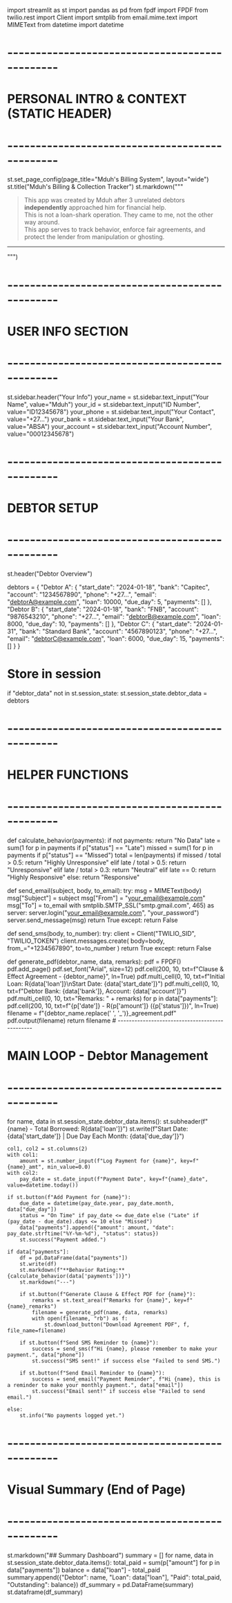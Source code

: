 import streamlit as st
import pandas as pd
from fpdf import FPDF
from twilio.rest import Client
import smtplib
from email.mime.text import MIMEText
from datetime import datetime

# -----------------------------------------------
# PERSONAL INTRO & CONTEXT (STATIC HEADER)
# -----------------------------------------------
st.set_page_config(page_title="Mduh's Billing System", layout="wide")
st.title("Mduh's Billing & Collection Tracker")
st.markdown("""
> This app was created by Mduh after 3 unrelated debtors **independently** approached him for financial help.  
> This is not a loan-shark operation. They came to me, not the other way around.  
> This app serves to track behavior, enforce fair agreements, and protect the lender from manipulation or ghosting.

---  
""")

# -----------------------------------------------
# USER INFO SECTION
# -----------------------------------------------
st.sidebar.header("Your Info")
your_name = st.sidebar.text_input("Your Name", value="Mduh")
your_id = st.sidebar.text_input("ID Number", value="ID12345678")
your_phone = st.sidebar.text_input("Your Contact", value="+27...")
your_bank = st.sidebar.text_input("Your Bank", value="ABSA")
your_account = st.sidebar.text_input("Account Number", value="00012345678")

# -----------------------------------------------
# DEBTOR SETUP
# -----------------------------------------------
st.header("Debtor Overview")

debtors = {
    "Debtor A": {
        "start_date": "2024-01-18",
        "bank": "Capitec", "account": "1234567890", "phone": "+27...", "email": "debtorA@example.com",
        "loan": 10000, "due_day": 5, "payments": []
    },
    "Debtor B": {
        "start_date": "2024-01-18",
        "bank": "FNB", "account": "9876543210", "phone": "+27...", "email": "debtorB@example.com",
        "loan": 8000, "due_day": 10, "payments": []
    },
    "Debtor C": {
        "start_date": "2024-01-31",
        "bank": "Standard Bank", "account": "4567890123", "phone": "+27...", "email": "debtorC@example.com",
        "loan": 6000, "due_day": 15, "payments": []
    }
}

# Store in session
if "debtor_data" not in st.session_state:
    st.session_state.debtor_data = debtors

# -----------------------------------------------
# HELPER FUNCTIONS
# -----------------------------------------------
def calculate_behavior(payments):
    if not payments:
        return "No Data"
    late = sum(1 for p in payments if p["status"] == "Late")
    missed = sum(1 for p in payments if p["status"] == "Missed")
    total = len(payments)
    if missed / total > 0.5:
        return "Highly Unresponsive"
    elif late / total > 0.5:
        return "Unresponsive"
    elif late / total > 0.3:
        return "Neutral"
    elif late == 0:
        return "Highly Responsive"
    else:
        return "Responsive"

def send_email(subject, body, to_email):
    try:
        msg = MIMEText(body)
        msg["Subject"] = subject
        msg["From"] = "your_email@example.com"
        msg["To"] = to_email
        with smtplib.SMTP_SSL("smtp.gmail.com", 465) as server:
            server.login("your_email@example.com", "your_password")
            server.send_message(msg)
        return True
    except:
        return False

def send_sms(body, to_number):
    try:
        client = Client("TWILIO_SID", "TWILIO_TOKEN")
        client.messages.create(
            body=body,
            from_="+1234567890",
            to=to_number
        )
        return True
    except:
        return False

def generate_pdf(debtor_name, data, remarks):
    pdf = FPDF()
    pdf.add_page()
    pdf.set_font("Arial", size=12)
    pdf.cell(200, 10, txt=f"Clause & Effect Agreement - {debtor_name}", ln=True)
    pdf.multi_cell(0, 10, txt=f"Initial Loan: R{data['loan']}\nStart Date: {data['start_date']}")
    pdf.multi_cell(0, 10, txt=f"Debtor Bank: {data['bank']}, Account: {data['account']}")
    pdf.multi_cell(0, 10, txt="Remarks: " + remarks)
    for p in data["payments"]:
        pdf.cell(200, 10, txt=f"{p['date']} - R{p['amount']} ({p['status']})", ln=True)
    filename = f"{debtor_name.replace(' ', '_')}_agreement.pdf"
    pdf.output(filename)
    return filename
    # -----------------------------------------------
# MAIN LOOP - Debtor Management
# -----------------------------------------------
for name, data in st.session_state.debtor_data.items():
    st.subheader(f"{name} - Total Borrowed: R{data['loan']}")
    st.write(f"Start Date: {data['start_date']} | Due Day Each Month: {data['due_day']}")

    col1, col2 = st.columns(2)
    with col1:
        amount = st.number_input(f"Log Payment for {name}", key=f"{name}_amt", min_value=0.0)
    with col2:
        pay_date = st.date_input(f"Payment Date", key=f"{name}_date", value=datetime.today())

    if st.button(f"Add Payment for {name}"):
        due_date = datetime(pay_date.year, pay_date.month, data["due_day"])
        status = "On Time" if pay_date <= due_date else ("Late" if (pay_date - due_date).days <= 10 else "Missed")
        data["payments"].append({"amount": amount, "date": pay_date.strftime("%Y-%m-%d"), "status": status})
        st.success("Payment added.")

    if data["payments"]:
        df = pd.DataFrame(data["payments"])
        st.write(df)
        st.markdown(f"**Behavior Rating:** {calculate_behavior(data['payments'])}")
        st.markdown("---")

        if st.button(f"Generate Clause & Effect PDF for {name}"):
            remarks = st.text_area(f"Remarks for {name}", key=f"{name}_remarks")
            filename = generate_pdf(name, data, remarks)
            with open(filename, "rb") as f:
                st.download_button("Download Agreement PDF", f, file_name=filename)

        if st.button(f"Send SMS Reminder to {name}"):
            success = send_sms(f"Hi {name}, please remember to make your payment.", data["phone"])
            st.success("SMS sent!" if success else "Failed to send SMS.")

        if st.button(f"Send Email Reminder to {name}"):
            success = send_email("Payment Reminder", f"Hi {name}, this is a reminder to make your monthly payment.", data["email"])
            st.success("Email sent!" if success else "Failed to send email.")

    else:
        st.info("No payments logged yet.")

# -----------------------------------------------
# Visual Summary (End of Page)
# -----------------------------------------------
st.markdown("## Summary Dashboard")
summary = []
for name, data in st.session_state.debtor_data.items():
    total_paid = sum(p["amount"] for p in data["payments"])
    balance = data["loan"] - total_paid
    summary.append({"Debtor": name, "Loan": data["loan"], "Paid": total_paid, "Outstanding": balance})
df_summary = pd.DataFrame(summary)
st.dataframe(df_summary)
